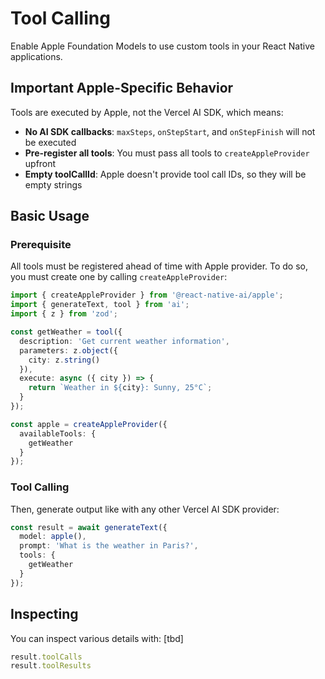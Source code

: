 # Tool Calling

Enable Apple Foundation Models to use custom tools in your React Native applications. 

## Important Apple-Specific Behavior

Tools are executed by Apple, not the Vercel AI SDK, which means:

- **No AI SDK callbacks**: `maxSteps`, `onStepStart`, and `onStepFinish` will not be executed
- **Pre-register all tools**: You must pass all tools to `createAppleProvider` upfront
- **Empty toolCallId**: Apple doesn't provide tool call IDs, so they will be empty strings

## Basic Usage

### Prerequisite

All tools must be registered ahead of time with Apple provider. To do so, you must create one by calling `createAppleProvider`:

```typescript
import { createAppleProvider } from '@react-native-ai/apple';
import { generateText, tool } from 'ai';
import { z } from 'zod';

const getWeather = tool({
  description: 'Get current weather information',
  parameters: z.object({
    city: z.string()
  }),
  execute: async ({ city }) => {
    return `Weather in ${city}: Sunny, 25°C`;
  }
});

const apple = createAppleProvider({
  availableTools: {
    getWeather
  }
});
```

### Tool Calling

Then, generate output like with any other Vercel AI SDK provider:

```typescript
const result = await generateText({
  model: apple(),
  prompt: 'What is the weather in Paris?',
  tools: {
    getWeather
  }
});
```

## Inspecting

You can inspect various details with: [tbd]
```ts
result.toolCalls
result.toolResults
```
